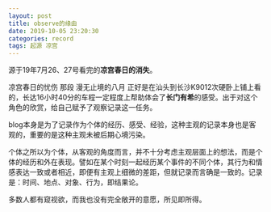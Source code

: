 ```yaml
---
layout: post
title: observe的缘由
date: 2019-10-05 23:20:30
categories: record
tags: 起源 凉宫
---
```


源于19年7月26、27号看完的**凉宫春日的消失**。

凉宫春日的忧伤 那段 漫无止境的八月 正好是在汕头到长沙K9012次硬卧上铺上看的，长达16小时40分的车程一定程度上帮助体会了**长门有希**的感受。出于对这个角色的欣赏，给自己赋予了观察记录这一任务。

blog本身是为了记录作为个体的经历、感受、经验，这种主观的记录本身也是客观的，重要的是这种主观未被后期心境污染。

个体之所以为个体，从客观的角度而言，并不十分考虑主观层面上的想法，而是个体的经历和外在表现。譬如在某个时刻一起经历某个事件的不同个体，其行为和情感表达一致或者相近，即便有主观上细微的差距，但就记录而言确是一致的。记录是：时间、地点、对象、行为，即结果论。

多数人都有窥视欲，而我也没有完全敞开的意愿，所见即所得。